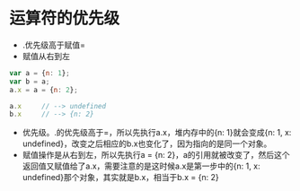 <!--
 * @Description: In User Settings Edit
 * @Author: your name
 * @Date: 2019-09-18 12:52:19
 * @LastEditTime: 2019-09-18 12:59:20
 * @LastEditors: Please set LastEditors
 -->
# 运算符的优先级 

- .优先级高于赋值=
- 赋值从右到左

```javascript
var a = {n: 1};
var b = a;
a.x = a = {n: 2};

a.x 	// --> undefined
b.x 	// --> {n: 2}
```

- 优先级。.的优先级高于=，所以先执行a.x，堆内存中的{n: 1}就会变成{n: 1, x: undefined}，改变之后相应的b.x也变化了，因为指向的是同一个对象。
- 赋值操作是从右到左，所以先执行a = {n: 2}，a的引用就被改变了，然后这个返回值又赋值给了a.x，需要注意的是这时候a.x是第一步中的{n: 1, x: undefined}那个对象，其实就是b.x，相当于b.x = {n: 2}